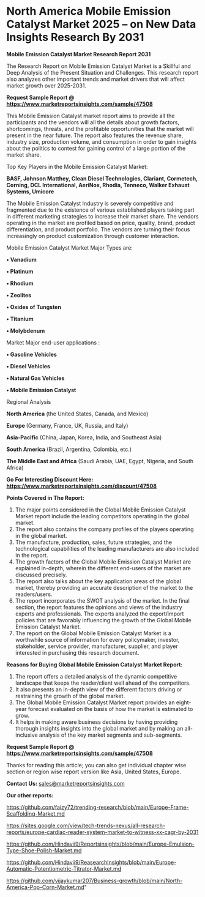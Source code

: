 # North America Mobile Emission Catalyst Market 2025 – on New Data Insights Research By 2031

<strong>Mobile Emission Catalyst Market Research Report 2031</strong>

The Research Report on Mobile Emission Catalyst Market is a Skillful and Deep Analysis of the Present Situation and Challenges. This research report also analyzes other important trends and market drivers that will affect market growth over 2025-2031.

<strong>Request Sample Report @ <a href=https://www.marketreportsinsights.com/sample/47508>https://www.marketreportsinsights.com/sample/47508</a></strong>

This Mobile Emission Catalyst market report aims to provide all the participants and the vendors will all the details about growth factors, shortcomings, threats, and the profitable opportunities that the market will present in the near future. The report also features the revenue share, industry size, production volume, and consumption in order to gain insights about the politics to contest for gaining control of a large portion of the market share.

Top Key Players in the Mobile Emission Catalyst Market:

<strong>BASF, Johnson Matthey, Clean Diesel Technologies, Clariant, Cormetech, Corning, DCL International, AeriNox, Rhodia, Tenneco, Walker Exhaust Systems, Umicore</strong>

The Mobile Emission Catalyst Industry is severely competitive and fragmented due to the existence of various established players taking part in different marketing strategies to increase their market share. The vendors operating in the market are profiled based on price, quality, brand, product differentiation, and product portfolio. The vendors are turning their focus increasingly on product customization through customer interaction.

Mobile Emission Catalyst Market Major Types are:

<strong>•  Vanadium

•  Platinum

•  Rhodium

•  Zeolites

•  Oxides of Tungsten

•  Titanium

•  Molybdenum</strong>

Market Major end-user applications :

<strong>•  Gasoline Vehicles

•  Diesel Vehicles

•  Natural Gas Vehicles

•  Mobile Emission Catalyst</strong>

Regional Analysis

</u><strong><b>North America</b></strong> (the United States, Canada, and Mexico)

<strong><b>Europe </b></strong>(Germany, France, UK, Russia, and Italy)

<strong><b>Asia-Pacific</b></strong> (China, Japan, Korea, India, and Southeast Asia)

<strong><b>South America</b></strong> (Brazil, Argentina, Colombia, etc.)

<strong><b>The Middle East and Africa</b></strong> (Saudi Arabia, UAE, Egypt, Nigeria, and South Africa)

<strong>Go For Interesting Discount Here: <a href=https://www.marketreportsinsights.com/discount/47508>https://www.marketreportsinsights.com/discount/47508</a></strong>

<strong>Points Covered in The Report:</strong>
<ol>
  <li>The major points considered in the Global Mobile Emission Catalyst Market report include the leading competitors operating in the global market.</li>
  <li>The report also contains the company profiles of the players operating in the global market.</li>
  <li>The manufacture, production, sales, future strategies, and the technological capabilities of the leading manufacturers are also included in the report.</li>
  <li>The growth factors of the Global Mobile Emission Catalyst Market are explained in-depth, wherein the different end-users of the market are discussed precisely.</li>
  <li>The report also talks about the key application areas of the global market, thereby providing an accurate description of the market to the readers/users.</li>
  <li>The report incorporates the SWOT analysis of the market. In the final section, the report features the opinions and views of the industry experts and professionals. The experts analyzed the export/import policies that are favorably influencing the growth of the Global Mobile Emission Catalyst Market.</li>
  <li>The report on the Global Mobile Emission Catalyst Market is a worthwhile source of information for every policymaker, investor, stakeholder, service provider, manufacturer, supplier, and player interested in purchasing this research document.</li>
</ol>
<strong>Reasons for Buying Global Mobile Emission Catalyst Market Report:</strong>

<ol>
  <li>The report offers a detailed analysis of the dynamic competitive landscape that keeps the reader/client well ahead of the competitors.</li>
  <li>It also presents an in-depth view of the different factors driving or restraining the growth of the global market.</li>
  <li>The Global Mobile Emission Catalyst Market report provides an eight-year forecast evaluated on the basis of how the market is estimated to grow.</li>
  <li>It helps in making aware business decisions by having providing thorough insights insights into the global market and by making an all-inclusive analysis of the key market segments and sub-segments.</li>
</ol>
<strong>Request Sample Report @ <a href=https://www.marketreportsinsights.com/sample/47508>https://www.marketreportsinsights.com/sample/47508</a></strong>


Thanks for reading this article; you can also get individual chapter wise section or region wise report version like Asia, United States, Europe.

<strong>Contact Us:</strong>
sales@marketreportsinsights.com

<strong>Our other reports:</strong>

<a href=https://github.com/faizy72/trending-research/blob/main/Europe-Frame-Scaffolding-Market.md>https://github.com/faizy72/trending-research/blob/main/Europe-Frame-Scaffolding-Market.md</a>

<a href=https://sites.google.com/view/tech-trends-nexus/all-research-reports/europe-cardiac-reader-system-market-to-witness-xx-cagr-by-2031>https://sites.google.com/view/tech-trends-nexus/all-research-reports/europe-cardiac-reader-system-market-to-witness-xx-cagr-by-2031</a>

<a href=https://github.com/Hindavii9/Reportsinsights/blob/main/Europe-Emulsion-Type-Shoe-Polish-Market.md>https://github.com/Hindavii9/Reportsinsights/blob/main/Europe-Emulsion-Type-Shoe-Polish-Market.md</a>

<a href=https://github.com/Hindavii9/ReasearchInsights/blob/main/Europe-Automatic-Potentiometric-Titrator-Market.md>https://github.com/Hindavii9/ReasearchInsights/blob/main/Europe-Automatic-Potentiometric-Titrator-Market.md</a>

<a href=https://github.com/vijaykumar207/Business-growth/blob/main/North-America-Pop-Corn-Market.md>https://github.com/vijaykumar207/Business-growth/blob/main/North-America-Pop-Corn-Market.md</a>"
